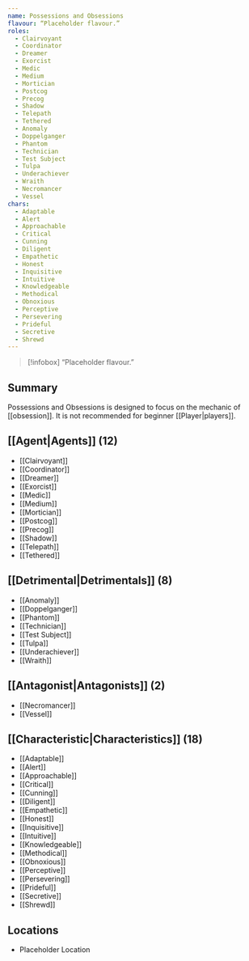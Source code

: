 ```yaml
---
name: Possessions and Obsessions
flavour: “Placeholder flavour.”
roles:
  - Clairvoyant
  - Coordinator
  - Dreamer
  - Exorcist
  - Medic
  - Medium
  - Mortician
  - Postcog
  - Precog
  - Shadow
  - Telepath
  - Tethered
  - Anomaly
  - Doppelganger
  - Phantom
  - Technician
  - Test Subject
  - Tulpa
  - Underachiever
  - Wraith
  - Necromancer
  - Vessel
chars: 
  - Adaptable
  - Alert
  - Approachable
  - Critical
  - Cunning
  - Diligent
  - Empathetic
  - Honest
  - Inquisitive
  - Intuitive
  - Knowledgeable
  - Methodical
  - Obnoxious
  - Perceptive
  - Persevering
  - Prideful
  - Secretive
  - Shrewd
---
```

> [!infobox]
> “Placeholder flavour.”
## Summary
Possessions and Obsessions is designed to focus on the mechanic of [[obsession]]. It is not recommended for beginner [[Player|players]].

## [[Agent|Agents]] (12)
- [[Clairvoyant]]
- [[Coordinator]]
- [[Dreamer]]
- [[Exorcist]]
- [[Medic]]
- [[Medium]]
- [[Mortician]]
- [[Postcog]]
- [[Precog]]
- [[Shadow]]
- [[Telepath]]
- [[Tethered]]

## [[Detrimental|Detrimentals]] (8)
- [[Anomaly]]
- [[Doppelganger]]
- [[Phantom]]
- [[Technician]]
- [[Test Subject]]
- [[Tulpa]]
- [[Underachiever]]
- [[Wraith]]

## [[Antagonist|Antagonists]] (2)
- [[Necromancer]]
- [[Vessel]]

## [[Characteristic|Characteristics]] (18)
- [[Adaptable]]
- [[Alert]]
- [[Approachable]]
- [[Critical]]
- [[Cunning]]
- [[Diligent]]
- [[Empathetic]]
- [[Honest]]
- [[Inquisitive]]
- [[Intuitive]]
- [[Knowledgeable]]
- [[Methodical]]
- [[Obnoxious]]
- [[Perceptive]]
- [[Persevering]]
- [[Prideful]]
- [[Secretive]]
- [[Shrewd]]


## Locations
- Placeholder Location